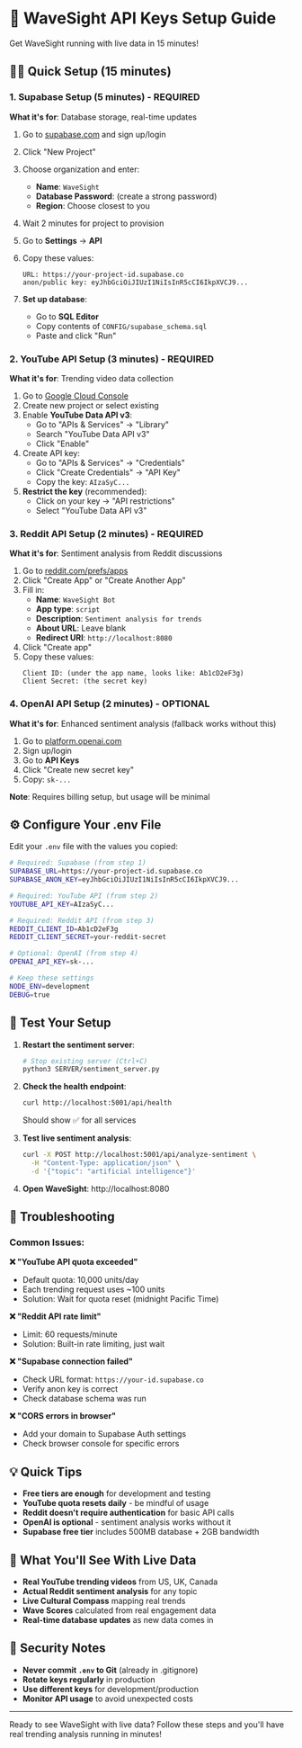 # 🔑 WaveSight API Keys Setup Guide

Get WaveSight running with live data in 15 minutes!

## 🏃‍♂️ Quick Setup (15 minutes)

### 1. Supabase Setup (5 minutes) - REQUIRED

**What it's for**: Database storage, real-time updates

1. Go to [supabase.com](https://supabase.com) and sign up/login
2. Click "New Project"
3. Choose organization and enter:
   - **Name**: `WaveSight`
   - **Database Password**: (create a strong password)
   - **Region**: Choose closest to you
4. Wait 2 minutes for project to provision
5. Go to **Settings** → **API**
6. Copy these values:
   ```
   URL: https://your-project-id.supabase.co
   anon/public key: eyJhbGciOiJIUzI1NiIsInR5cCI6IkpXVCJ9...
   ```

7. **Set up database**: 
   - Go to **SQL Editor**
   - Copy contents of `CONFIG/supabase_schema.sql`
   - Paste and click "Run"

### 2. YouTube API Setup (3 minutes) - REQUIRED

**What it's for**: Trending video data collection

1. Go to [Google Cloud Console](https://console.cloud.google.com)
2. Create new project or select existing
3. Enable **YouTube Data API v3**:
   - Go to "APIs & Services" → "Library"
   - Search "YouTube Data API v3"
   - Click "Enable"
4. Create API key:
   - Go to "APIs & Services" → "Credentials"
   - Click "Create Credentials" → "API Key"
   - Copy the key: `AIzaSyC...`
5. **Restrict the key** (recommended):
   - Click on your key → "API restrictions"
   - Select "YouTube Data API v3"

### 3. Reddit API Setup (2 minutes) - REQUIRED

**What it's for**: Sentiment analysis from Reddit discussions

1. Go to [reddit.com/prefs/apps](https://reddit.com/prefs/apps)
2. Click "Create App" or "Create Another App"
3. Fill in:
   - **Name**: `WaveSight Bot`
   - **App type**: `script`
   - **Description**: `Sentiment analysis for trends`
   - **About URL**: Leave blank
   - **Redirect URI**: `http://localhost:8080`
4. Click "Create app"
5. Copy these values:
   ```
   Client ID: (under the app name, looks like: Ab1cD2eF3g)
   Client Secret: (the secret key)
   ```

### 4. OpenAI API Setup (2 minutes) - OPTIONAL

**What it's for**: Enhanced sentiment analysis (fallback works without this)

1. Go to [platform.openai.com](https://platform.openai.com)
2. Sign up/login
3. Go to **API Keys**
4. Click "Create new secret key"
5. Copy: `sk-...`

**Note**: Requires billing setup, but usage will be minimal

## ⚙️ Configure Your .env File

Edit your `.env` file with the values you copied:

```bash
# Required: Supabase (from step 1)
SUPABASE_URL=https://your-project-id.supabase.co
SUPABASE_ANON_KEY=eyJhbGciOiJIUzI1NiIsInR5cCI6IkpXVCJ9...

# Required: YouTube API (from step 2)
YOUTUBE_API_KEY=AIzaSyC...

# Required: Reddit API (from step 3)
REDDIT_CLIENT_ID=Ab1cD2eF3g
REDDIT_CLIENT_SECRET=your-reddit-secret

# Optional: OpenAI (from step 4)
OPENAI_API_KEY=sk-...

# Keep these settings
NODE_ENV=development
DEBUG=true
```

## 🚀 Test Your Setup

1. **Restart the sentiment server**:
   ```bash
   # Stop existing server (Ctrl+C)
   python3 SERVER/sentiment_server.py
   ```

2. **Check the health endpoint**:
   ```bash
   curl http://localhost:5001/api/health
   ```
   Should show ✅ for all services

3. **Test live sentiment analysis**:
   ```bash
   curl -X POST http://localhost:5001/api/analyze-sentiment \
     -H "Content-Type: application/json" \
     -d '{"topic": "artificial intelligence"}'
   ```

4. **Open WaveSight**: http://localhost:8080

## 🔧 Troubleshooting

### Common Issues:

**❌ "YouTube API quota exceeded"**
- Default quota: 10,000 units/day
- Each trending request uses ~100 units
- Solution: Wait for quota reset (midnight Pacific Time)

**❌ "Reddit API rate limit"**
- Limit: 60 requests/minute
- Solution: Built-in rate limiting, just wait

**❌ "Supabase connection failed"**
- Check URL format: `https://your-id.supabase.co`
- Verify anon key is correct
- Check database schema was run

**❌ "CORS errors in browser"**
- Add your domain to Supabase Auth settings
- Check browser console for specific errors

## 💡 Quick Tips

- **Free tiers are enough** for development and testing
- **YouTube quota resets daily** - be mindful of usage
- **Reddit doesn't require authentication** for basic API calls
- **OpenAI is optional** - sentiment analysis works without it
- **Supabase free tier** includes 500MB database + 2GB bandwidth

## 🎯 What You'll See With Live Data

- **Real YouTube trending videos** from US, UK, Canada
- **Actual Reddit sentiment analysis** for any topic
- **Live Cultural Compass** mapping real trends
- **Wave Scores** calculated from real engagement data
- **Real-time database updates** as new data comes in

## 🚨 Security Notes

- **Never commit `.env` to Git** (already in .gitignore)
- **Rotate keys regularly** in production
- **Use different keys** for development/production
- **Monitor API usage** to avoid unexpected costs

---

Ready to see WaveSight with live data? Follow these steps and you'll have real trending analysis running in minutes!